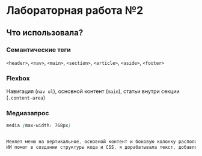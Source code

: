 # **Лабораторная работа №2**

## **Что использовала?**

### **Семантические теги**
`<header>`, `<nav>`, `<main>`, `<section>`, `<article>`, `<aside>`, `<footer>`  

### **Flexbox**
Навигация (`nav ul`), основной контент (`main`), статьи внутри секции (`.content-area`)   

### **Медиазапрос**
```css
media (max-width: 768px)


Меняет меню на вертикальное, основной контент и боковую колонку располагает в одну колонку, боковая колонка может отображаться выше статей.
ИИ помог в создании структуры кода и CSS, я дорабатывала текст, добавляла стили и корректировала оформление.
